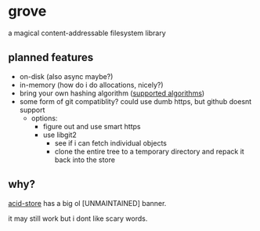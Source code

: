 # grove

a magical content-addressable filesystem library

## planned features
- on-disk (also async maybe?)
- in-memory (how do i do allocations, nicely?)
- bring your own hashing algorithm ([supported algorithms](https://github.com/RustCrypto/hashes#supported-algorithms))
- some form of git compatiblity? could use dumb https, but github doesnt support 
  - options: 
    - figure out and use smart https
    - use libgit2
      - see if i can fetch individual objects
      - clone the entire tree to a temporary directory and repack it back into the store

## why?
[acid-store](https://github.com/lostatc/acid-store) has a big ol \[UNMAINTAINED\] banner.

it may still work but i dont like scary words.
